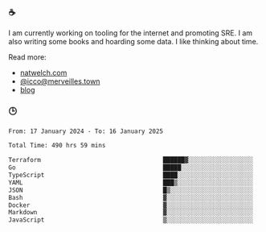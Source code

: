 ### ☕

I am currently working on tooling for the internet and promoting SRE. I am also writing some books and hoarding some data. I like thinking about time. 

Read more:

 - [natwelch.com](https://natwelch.com)
 - [@icco@merveilles.town](https://merveilles.town/@icco)
 - [blog](https://writing.natwelch.com)

### 🕒

<!--START_SECTION:waka-->

```txt
From: 17 January 2024 - To: 16 January 2025

Total Time: 490 hrs 59 mins

Terraform                                  ██████▓░░░░░░░░░░░░░░░░░░   26.91 %
Go                                         █████░░░░░░░░░░░░░░░░░░░░   19.76 %
TypeScript                                 ████░░░░░░░░░░░░░░░░░░░░░   15.41 %
YAML                                       ███▒░░░░░░░░░░░░░░░░░░░░░   13.55 %
JSON                                       █▒░░░░░░░░░░░░░░░░░░░░░░░   04.88 %
Bash                                       ▓░░░░░░░░░░░░░░░░░░░░░░░░   03.15 %
Docker                                     ▓░░░░░░░░░░░░░░░░░░░░░░░░   02.54 %
Markdown                                   ▓░░░░░░░░░░░░░░░░░░░░░░░░   02.31 %
JavaScript                                 ▒░░░░░░░░░░░░░░░░░░░░░░░░   01.91 %
```

<!--END_SECTION:waka-->
